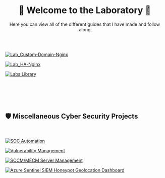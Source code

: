 
<div align="center">
  
<h1> 🧪 Welcome to the Laboratory 🧪 </h1>


<p> Here you can view all of the different guides that I have made and follow along</p>

</div>

<br>

<br>

[![Lab_Custom-Domain-Nginx](https://img.shields.io/badge/Custom%20Domain%20Nginx%20Web%20Server-58CC02?style=for-the-badge&logo=accenture&logoColor=white)](https://github.com/JunedConnect/Lab_Custom-Domain-Nginx)

[![Lab_HA-Nginx](https://img.shields.io/badge/High%20Availability%20Nginx%20Web%20Server%20with%20Health%20Check-A2F572?style=for-the-badge&logo=accenture&logoColor=white)](https://github.com/JunedConnect/Lab_HA-Nginx)

[![Labs Library](https://img.shields.io/badge/High%20Availability%20Flask%20Web%20App%20with%20Docker-58CC02?style=for-the-badge&logo=accenture&logoColor=white)](https://github.com/JunedConnect/Lab-HA-FlaskApp-Docker)

<br>

<br>

<br>

<br>

<h2>🛡️ Miscellaneous Cyber Security Projects</h2>

<br>

[![SOC Automation](https://img.shields.io/badge/SOC_Automation-0077B5?style=for-the-badge&logo=accenture&logoColor=white)](https://github.com/JunedConnect/SOC_Automation)

[![Vulnerability Management](https://img.shields.io/badge/Vulnerability_Management-0077B5?style=for-the-badge&logo=accenture&logoColor=white)](https://github.com/JunedConnect/Vulnerability_Scanning)

[![SCCM/MECM Server Management](https://img.shields.io/badge/SCCM%2FMECM_Server_Management-0077B5?style=for-the-badge&logo=accenture&logoColor=white)](https://github.com/JunedConnect/SCCM-MECM_Server_Management)

[![Azure Sentinel SIEM Honeypot Geolocation Dashboard](https://img.shields.io/badge/Azure_Sentinel_SIEM_Honeypot_Geolocation_Dashboard-0077B5?style=for-the-badge&logo=accenture&logoColor=white)](https://github.com/JunedConnect/Azure_Sentinel_SIEM_Honeypot_Geolocation_Dashboard)

<!-- This is the repo that I had used for the icons above : https://github.com/alexandresanlim/Badges4-README.md-Profile -->
